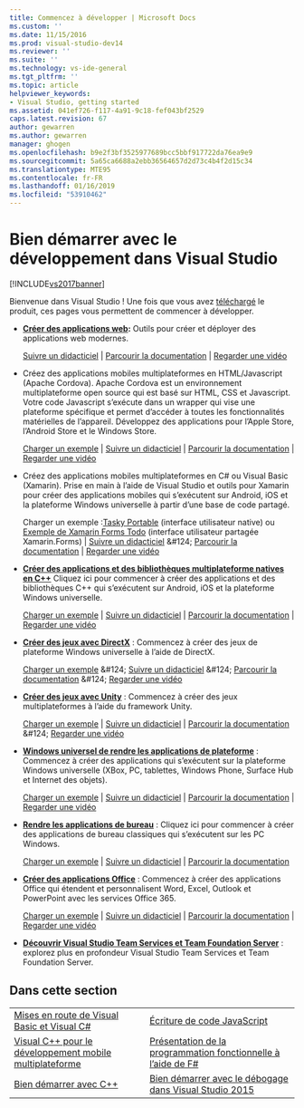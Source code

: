 ```yaml
---
title: Commencez à développer | Microsoft Docs
ms.custom: ''
ms.date: 11/15/2016
ms.prod: visual-studio-dev14
ms.reviewer: ''
ms.suite: ''
ms.technology: vs-ide-general
ms.tgt_pltfrm: ''
ms.topic: article
helpviewer_keywords:
- Visual Studio, getting started
ms.assetid: 041ef726-f117-4a91-9c18-fef043bf2529
caps.latest.revision: 67
author: gewarren
ms.author: gewarren
manager: ghogen
ms.openlocfilehash: b9e2f3bf3525977689bcc5bbf917722da76ea9e9
ms.sourcegitcommit: 5a65ca6688a2ebb36564657d2d73c4b4f2d15c34
ms.translationtype: MTE95
ms.contentlocale: fr-FR
ms.lasthandoff: 01/16/2019
ms.locfileid: "53910462"
---
```

# <a name="get-started-developing-with-visual-studio"></a>Bien démarrer avec le développement dans Visual Studio
[!INCLUDE[vs2017banner](../includes/vs2017banner.md)]

Bienvenue dans Visual Studio ! Une fois que vous avez [téléchargé](http://www.visualstudio.com/community) le produit, ces pages vous permettent de commencer à développer.

-   **[Créer des applications web](https://www.visualstudio.com/features/modern-web-tooling-vs):** Outils pour créer et déployer des applications web modernes.

     [Suivre un didacticiel](https://docs.asp.net/en/latest/tutorials/your-first-aspnet-application.html) &#124;                               [Parcourir la documentation](https://docs.asp.net/) &#124;                                   [Regarder une vidéo](http://www.asp.net/vnext)

-   Créez des applications mobiles multiplateformes en HTML/Javascript (Apache Cordova).               Apache Cordova est un environnement multiplateforme open source qui est basé sur HTML, CSS et Javascript.  Votre code Javascript s’exécute dans un wrapper qui vise une plateforme spécifique et permet d’accéder à toutes les fonctionnalités matérielles de l’appareil. Développez des applications pour l’Apple Store, l’Android Store et le Windows Store.

     [Charger un exemple](https://github.com/Microsoft/cordova-samples/tree/master/todo-angularjs) &#124;   [Suivre un didacticiel](http://taco.visualstudio.com/docs/get-started-first-mobile-app/) &#124;                               [Parcourir la documentation](http://taco.visualstudio.com/docs/get-started-vs-tools-apache-cordova/) &#124;                                [Regarder une vidéo](https://channel9.msdn.com/Blogs/Seth-Juarez/Getting-Started-with-Apache-Cordova-in-Visual-Studio)

-   Créez des applications mobiles multiplateformes en C# ou Visual Basic (Xamarin). Prise en main à l’aide de Visual Studio et outils pour Xamarin pour créer des applications mobiles qui s’exécutent sur Android, iOS et la plateforme Windows universelle à partir d’une base de code partagé.

     Charger un exemple :[Tasky Portable](http://developer.xamarin.com/samples/mobile/TaskyPortable/) (interface utilisateur native) ou [Exemple de Xamarin Forms Todo](https://github.com/xamarin/xamarin-forms-samples/tree/master/Todo) (interface utilisateur partagée Xamarin.Forms) &#124;   [Suivre un didacticiel](https://msdn.microsoft.com/library/dn879698\(v=vs.140\).aspx) &#124;                             [Parcourir la documentation](https://msdn.microsoft.com/library/mt299001.aspx) &#124;                                  [Regarder une vidéo](https://channel9.msdn.com/Series/Cross-Platform-Development-with-Xamarin--Visual-Studio/01)

-   **[Créer des applications et des bibliothèques multiplateforme natives en C++](https://www.visualstudio.com/explore/cplusplus-mdd-vs.aspx)** Cliquez ici pour commencer à créer des applications et des bibliothèques C++ qui s’exécutent sur Android, iOS et la plateforme Windows universelle.

     [Charger un exemple](https://code.msdn.microsoft.com/MoreTeaPots-Android-a9bd8549) &#124;   [Suivre un didacticiel](https://msdn.microsoft.com/library/dn707595.aspx) &#124;                               [Parcourir la documentation](https://msdn.microsoft.com/library/dn707591.aspx) &#124;                                [Regarder une vidéo](https://channel9.msdn.com/Series/ConnectOn-Demand/239)

-   **[Créer des jeux avec DirectX](https://msdn.microsoft.com/library/windows/desktop/ee663274\(v=vs.85\).aspx)**  : Commencez à créer des jeux de plateforme Windows universelle à l’aide de DirectX.

     [Charger un exemple](https://msdn.microsoft.com/library/windows/desktop/bb153300\(v=vs.85\).aspx) &#124;                    [Suivre un didacticiel](https://msdn.microsoft.com/library/windows/desktop/bb153264\(v=vs.85\).aspx) &#124;                                [Parcourir la documentation](https://msdn.microsoft.com/library/windows/desktop/ee663274\(v=vs.85\).aspx) &#124;                                   [Regarder une vidéo](https://channel9.msdn.com/Series/Introduction-to-C-and-DirectX-Game-Development/01)

-   **[Créer des jeux avec Unity](../cross-platform/visual-studio-tools-for-unity.md)**  : Commencez à créer des jeux multiplateformes à l’aide du framework Unity.

     [Charger un exemple](http://unity3d.com/learn/resources/downloads) &#124;                     [Suivre un didacticiel](http://unity3d.com/learn/tutorials/projects/roll-ball-tutorial) &#124;                               [Parcourir la documentation](https://msdn.microsoft.com/library/dn940019\(v=vs.140\).aspx) &#124;     [Regarder une vidéo](https://www.youtube.com/playlist?list=PLReL099Y5nRfseAg0k1SJOlpqdcsDs8Em)

-   **[Windows universel de rendre les applications de plateforme](https://dev.windows.com/windows-apps)**  : Commencez à créer des applications qui s’exécutent sur la plateforme Windows universelle (XBox, PC, tablettes, Windows Phone, Surface Hub et Internet des objets).

     [Charger un exemple](https://github.com/Microsoft/Windows-universal-samples) &#124;                          [Suivre un didacticiel](https://msdn.microsoft.com/library/windows/apps/dn765018.aspx) &#124;                                [Parcourir la documentation](https://dev.windows.com) &#124;     [Regarder une vidéo](https://channel9.msdn.com/Blogs/One-Dev-Minute/Getting-started-with-Windows-10)

-   **[Rendre les applications de bureau](https://dev.windows.com/desktop)**  : Cliquez ici pour commencer à créer des applications de bureau classiques qui s’exécutent sur les PC Windows.

     [Charger un exemple](https://github.com/microsoft/windows-classic-samples) &#124;                     [Suivre un didacticiel](https://msdn.microsoft.com/library/dd492171.aspx) &#124;                               [Parcourir la documentation](https://dev.windows.com/desktop)

-   **[Créer des applications Office](https://msdn.microsoft.com/library/fp161347.aspx)**  : Commencez à créer des applications Office qui étendent et personnalisent Word, Excel, Outlook et PowerPoint avec les services Office 365.

     [Charger un exemple](https://code.msdn.microsoft.com/office365/) &#124;                       [Suivre un didacticiel](http://dev.office.com/getting-started/office365apis) &#124;                              [Parcourir la documentation](https://msdn.microsoft.com/office/aa905340.aspx) &#124;                                   [Regarder une vidéo](http://dev.office.com/videos)

-   **[Découvrir Visual Studio Team Services et Team Foundation Server](https://www.visualstudio.com/products/visual-studio-team-services-vs)** : explorez plus en profondeur Visual Studio Team Services et Team Foundation Server.

## <a name="in-this-section"></a>Dans cette section

|||
|-|-|
|[Mises en route de Visual Basic et Visual C#](../ide/getting-started-with-visual-csharp-and-visual-basic.md)|[Écriture de code JavaScript](http://msdn.microsoft.com/library/cte3c772\(v=vs.94\).aspx)|
|[Visual C++ pour le développement mobile multiplateforme](../cross-platform/visual-cpp-for-cross-platform-mobile-development.md)|[Présentation de la programmation fonctionnelle à l’aide de F#](http://msdn.microsoft.com/library/vstudio/dd233147.aspx)|
|[Bien démarrer avec C++](../ide/getting-started-with-cpp-in-visual-studio.md)|[Bien démarrer avec le débogage dans Visual Studio 2015](../ide/getting-started-with-debugging-in-visual-studio-2015.md)|
